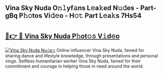 ## Vina Sky Nuda O𝚗𝚕yf𝚊ns L𝚎a𝚔ed N𝚞𝚍es - Part-gBq P𝚑𝚘tos Vi𝚍𝚎o - H𝚘𝚝 Part L𝚎a𝚔s 7Hs54

# <h2><a href="http://kf0r9k4.oniu.top/?m=Vina+Sky+Nuda">🔗👉 🔴 Vina Sky Nuda P𝚑ot𝚘𝚜 V𝚒d𝚎o</a></h2>

[![Vina Sky Nuda Nu𝚍e𝚜](https://i.imgur.com/0qMVB7G.gif)](http://kf0r9k4.oniu.top/?m=Vina+Sky+Nuda)
Online influencer Vina Sky Nuda, famed for sharing dance and lifestyle knowledge, through presentations and personal vlogs. Selfless humanitarian worker Vina Sky Nuda, famed for their commitment and courage in helping those in need around the world.  
